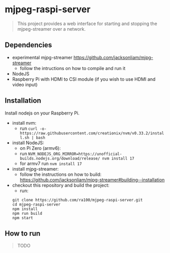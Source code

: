 # mjpeg-raspi-server

> This project provides a web interface for starting and stopping the mjpeg-streamer
> over a network.

## Dependencies

- experimental mjpg-streamer https://github.com/jacksonliam/mjpg-streamer
  - follow the intructions on how to compile and run it
- NodeJS
- Raspberry Pi with HDMI to CSI module (if you wish to use HDMI and video input)

## Installation

Install nodejs on your Raspberry Pi.

- install nvm:
  - run `curl -o- https://raw.githubusercontent.com/creationix/nvm/v0.33.2/install.sh | bash`
- install NodeJS:
  - on Pi Zero (armv6):
  - run `NVM_NODEJS_ORG_MIRROR=https://unofficial-builds.nodejs.org/download/release/ nvm install 17`
  - for armv7 run `nvm install 17`
- install mjpg-streamer:
  - follow the instructions on how to build: https://github.com/jacksonliam/mjpg-streamer#building--installation
- checkout this repository and build the project:
  - run:
  ```shell
  git clone https://github.com/ra100/mjpeg-raspi-server.git
  cd mjpeg-raspi-server
  npm install
  npm run build
  npm start
  ```

## How to run

> TODO
